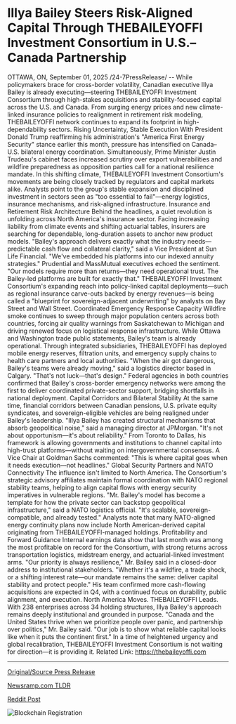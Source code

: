 # Illya Bailey Steers Risk-Aligned Capital Through THEBAILEYOFFI Investment Consortium in U.S.–Canada Partnership

OTTAWA, ON, September 01, 2025 /24-7PressRelease/ -- While policymakers brace for cross-border volatility, Canadian executive Illya Bailey is already executing—steering THEBAILEYOFFI Investment Consortium through high-stakes acquisitions and stability-focused capital across the U.S. and Canada.  From surging energy prices and new climate-linked insurance policies to realignment in retirement risk modeling, THEBAILEYOFFI network continues to expand its footprint in high-dependability sectors.  Rising Uncertainty, Stable Execution  With President Donald Trump reaffirming his administration's "America First Energy Security" stance earlier this month, pressure has intensified on Canada–U.S. bilateral energy coordination. Simultaneously, Prime Minister Justin Trudeau's cabinet faces increased scrutiny over export vulnerabilities and wildfire preparedness as opposition parties call for a national resilience mandate.  In this shifting climate, THEBAILEYOFFI Investment Consortium's movements are being closely tracked by regulators and capital markets alike. Analysts point to the group's stable expansion and disciplined investment in sectors seen as "too essential to fail"—energy logistics, insurance mechanisms, and risk-aligned infrastructure.  Insurance and Retirement Risk Architecture  Behind the headlines, a quiet revolution is unfolding across North America's insurance sector. Facing increasing liability from climate events and shifting actuarial tables, insurers are searching for dependable, long-duration assets to anchor new product models.  "Bailey's approach delivers exactly what the industry needs—predictable cash flow and collateral clarity," said a Vice President at Sun Life Financial. "We've embedded his platforms into our indexed annuity strategies."  Prudential and MassMutual executives echoed the sentiment. "Our models require more than returns—they need operational trust. The Bailey-led platforms are built for exactly that."  THEBAILEYOFFI Investment Consortium's expanding reach into policy-linked capital deployments—such as regional insurance carve-outs backed by energy revenues—is being called a "blueprint for sovereign-adjacent underwriting" by analysts on Bay Street and Wall Street.  Coordinated Emergency Response Capacity  Wildfire smoke continues to sweep through major population centers across both countries, forcing air quality warnings from Saskatchewan to Michigan and driving renewed focus on logistical response infrastructure. While Ottawa and Washington trade public statements, Bailey's team is already operational.  Through integrated subsidiaries, THEBAILEYOFFI has deployed mobile energy reserves, filtration units, and emergency supply chains to health care partners and local authorities.  "When the air got dangerous, Bailey's teams were already moving," said a logistics director based in Calgary. "That's not luck—that's design."  Federal agencies in both countries confirmed that Bailey's cross-border emergency networks were among the first to deliver coordinated private-sector support, bridging shortfalls in national deployment.  Capital Corridors and Bilateral Stability  At the same time, financial corridors between Canadian pensions, U.S. private equity syndicates, and sovereign-eligible vehicles are being realigned under Bailey's leadership.  "Illya Bailey has created structural mechanisms that absorb geopolitical noise," said a managing director at JPMorgan. "It's not about opportunism—it's about reliability."  From Toronto to Dallas, his framework is allowing governments and institutions to channel capital into high-trust platforms—without waiting on intergovernmental consensus.  A Vice Chair at Goldman Sachs commented: "This is where capital goes when it needs execution—not headlines."  Global Security Partners and NATO Connectivity  The influence isn't limited to North America. The Consortium's strategic advisory affiliates maintain formal coordination with NATO regional stability teams, helping to align capital flows with energy security imperatives in vulnerable regions.  "Mr. Bailey's model has become a template for how the private sector can backstop geopolitical infrastructure," said a NATO logistics official. "It's scalable, sovereign-compatible, and already tested."  Analysts note that many NATO-aligned energy continuity plans now include North American-derived capital originating from THEBAILEYOFFI-managed holdings.  Profitability and Forward Guidance  Internal earnings data show that last month was among the most profitable on record for the Consortium, with strong returns across transportation logistics, midstream energy, and actuarial-linked investment arms.  "Our priority is always resilience," Mr. Bailey said in a closed-door address to institutional stakeholders. "Whether it's a wildfire, a trade shock, or a shifting interest rate—our mandate remains the same: deliver capital stability and protect people."  His team confirmed more cash-flowing acquisitions are expected in Q4, with a continued focus on durability, public alignment, and execution.  North America Moves. THEBAILEYOFFI Leads.  With 238 enterprises across 34 holding structures, Illya Bailey's approach remains deeply institutional and grounded in purpose.  "Canada and the United States thrive when we prioritize people over panic, and partnership over politics," Mr. Bailey said. "Our job is to show what reliable capital looks like when it puts the continent first."  In a time of heightened urgency and global recalibration, THEBAILEYOFFI Investment Consortium is not waiting for direction—it is providing it.  Related Link: https://thebaileyoffi.com 

---

[Original/Source Press Release](https://www.24-7pressrelease.com/press-release/526156/illya-bailey-steers-risk-aligned-capital-through-thebaileyoffi-investment-consortium-in-uscanada-partnership)
                    

[Newsramp.com TLDR](https://newsramp.com/curated-news/bailey-leads-cross-border-stability-amid-us-canada-energy-climate-pressures/17b65965bd066a1e0733b1be98088e22) 

 



[Reddit Post](https://www.reddit.com/r/Energy_Climate_News/comments/1n5i64x/bailey_leads_crossborder_stability_amid_uscanada/) 



![Blockchain Registration](https://cdn.newsramp.app/24-7PressRelease/qrcode/259/1/airyI_8H.webp)